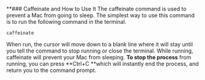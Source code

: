 **### Caffeinate and How to Use It
The caffeinate command is used to prevent a Mac from going to sleep. The simplest way to use this command is to run the following command in the terminal.
```plaintext
caffeinate
```
When run, the cursor will move down to a blank line where it will stay until you tell the command to stop running or close the terminal. While running, caffeinate will prevent your Mac from sleeping. **To stop the process** from running, you can press **Ctrl+C **which will instantly end the process, and return you to the command prompt.

